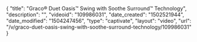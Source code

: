 {
    "title": "Graco&reg; Duet Oasis&trade; Swing with Soothe Surround&trade; Technology",
    "description": "",
    "videoid": "109986031",
    "date_created": "1502521944",
    "date_modified": "1504247456",
    "type": "captivate",
    "layout": "video",
    "url": "\/v\/graco-duet-oasis-swing-with-soothe-surround-technology\/109986031"
}